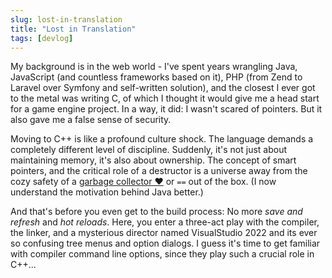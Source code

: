 ```yaml
---
slug: lost-in-translation
title: "Lost in Translation"
tags: [devlog]
---
```



My background is in the web world - I've spent years wrangling Java, JavaScript (and countless frameworks based on it), PHP (from Zend to Laravel over Symfony and self-written solution), and the closest I ever got to the metal was writing C, of which I thought it would give me a head start for a game engine project. In a way, it did: I wasn't scared of pointers. But it also gave me a false sense of security.

<!--truncate-->

Moving to C++ is like a profound culture shock. The language demands a completely different level of discipline. Suddenly, it's not just about maintaining memory, it's also about ownership. The concept of smart pointers, and the critical role of a destructor is a universe away from the cozy safety of a [garbage collector ❤️](https://www.oracle.com/webfolder/technetwork/tutorials/obe/java/gc01/index.html) or `==` out of the box. (I now understand the motivation behind Java better.)

And that's before you even get to the build process: No more _save and refresh_ and _hot reloads_. Here, you enter a three-act play with the compiler, the linker, and a mysterious director named VisualStudio 2022 and its ever so confusing tree menus and option dialogs. I guess it's time to get familiar with compiler command line options, since they play such a crucial role in C++... 